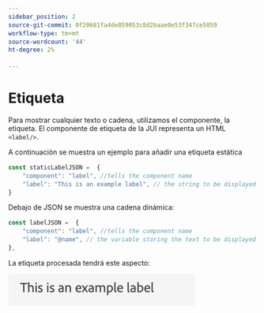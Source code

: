 ```yaml
---
sidebar_position: 2
source-git-commit: 0f20681fa4de859053c8d2baae0e53f347ce5859
workflow-type: tm+mt
source-wordcount: '44'
ht-degree: 2%

---
```



# Etiqueta

Para mostrar cualquier texto o cadena, utilizamos el componente, la etiqueta.
El componente de etiqueta de la JUI representa un HTML `<label/>`.

A continuación se muestra un ejemplo para añadir una etiqueta estática

```js title="staticLabel.js"
const staticLabelJSON =  {
    "component": "label", //tells the component name
    "label": "This is an example label", // the string to be displayed
}
```

Debajo de JSON se muestra una cadena dinámica:

```js title="dynamicLabel.js"
const labelJSON =  {
    "component": "label", //tells the component name
    "label": "@name", // the variable storing the text to be displayed
},
```

La etiqueta procesada tendrá este aspecto:

![etiqueta](./imgs/label.png "Etiqueta")